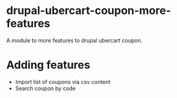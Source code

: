 # drupal-ubercart-coupon-more-features
A module to more features to drupal ubercart coupon.

# Adding features
* Import list of coupons via csv content
* Search coupon by code
